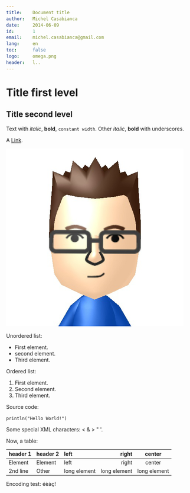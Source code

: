 ```yaml
---
title:    Document title
author:   Michel Casabianca
date:     2014-06-09
id:       1
email:    michel.casabianca@gmail.com
lang:     en
toc:      false
logo:     omega.png
header:   l..
---
```


# Title first level

## Title second level

Text with *italic*, **bold**, `constant width`. Other _italic_, __bold__ with
underscores.

A [Link](http://example.com).

![Image title](casa.png)

Unordered list:

- First element.
- second element.
- Third element.

Ordered list:

1. First element.
2. Second element.
3. Third element.

Source code:

    println("Hello World!")

Some special XML characters: < & > " '.

Now, a table:

header 1 | header 2 | left         | right        | center
-------- | -------- | :----------- | -----------: | :----------:
Element  | Element  | left         | right        | center
2nd line | Other    | long element | long element | long element

Encoding test: éèàç!
